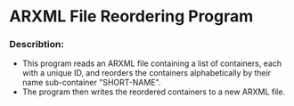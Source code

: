# ARXML File Reordering Program
### Describtion:
- This program reads an ARXML file containing a list of containers, each with a unique ID, and reorders the containers alphabetically by their name sub-container "SHORT-NAME". 
- The program then writes the reordered containers to a new ARXML file.
